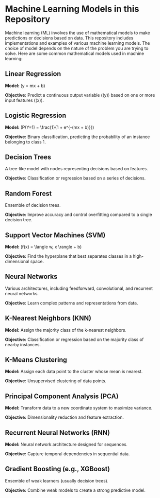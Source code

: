 # Machine Learning Models in this Repository

Machine learning (ML) involves the use of mathematical models to make predictions or decisions based on data. This repository includes implementations and examples of various machine learning models. The choice of model depends on the nature of the problem you are trying to solve. Here are some common mathematical models used in machine learning:

## Linear Regression

**Model:** \(y = mx + b\)

**Objective:** Predict a continuous output variable (\(y\)) based on one or more input features (\(x\)).

## Logistic Regression

**Model:** \(P(Y=1) = \frac{1}{1 + e^{-(mx + b)}}\)

**Objective:** Binary classification, predicting the probability of an instance belonging to class 1.

## Decision Trees

A tree-like model with nodes representing decisions based on features.

**Objective:** Classification or regression based on a series of decisions.

## Random Forest

Ensemble of decision trees.

**Objective:** Improve accuracy and control overfitting compared to a single decision tree.

## Support Vector Machines (SVM)

**Model:** \(f(x) = \langle w, x \rangle + b\)

**Objective:** Find the hyperplane that best separates classes in a high-dimensional space.

## Neural Networks

Various architectures, including feedforward, convolutional, and recurrent neural networks.

**Objective:** Learn complex patterns and representations from data.

## K-Nearest Neighbors (KNN)

**Model:** Assign the majority class of the k-nearest neighbors.

**Objective:** Classification or regression based on the majority class of nearby instances.

## K-Means Clustering

**Model:** Assign each data point to the cluster whose mean is nearest.

**Objective:** Unsupervised clustering of data points.

## Principal Component Analysis (PCA)

**Model:** Transform data to a new coordinate system to maximize variance.

**Objective:** Dimensionality reduction and feature extraction.

## Recurrent Neural Networks (RNN)

**Model:** Neural network architecture designed for sequences.

**Objective:** Capture temporal dependencies in sequential data.

## Gradient Boosting (e.g., XGBoost)

Ensemble of weak learners (usually decision trees).

**Objective:** Combine weak models to create a strong predictive model.
